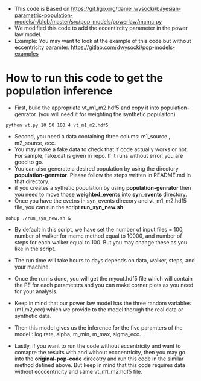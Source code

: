 
* This code is Based on https://git.ligo.org/daniel.wysocki/bayesian-parametric-population-models/-/blob/master/src/pop_models/powerlaw/mcmc.py
* We modified this code to add the eccentircity parameter in the power law model.
* Example: You may want to look at the example of this code but without eccentricity paramter. https://gitlab.com/dwysocki/pop-models-examples

# How to run this code to get the population inference

* First, build the appropriate vt_m1_m2.hdf5 and copy it into population-genrator. (you will need it for weighting the synthetic populaiton)
```
python vt.py 10 50 100 4 vt_m1_m2.hdf5
```
* Second, you need a data containing three colums: m1_source , m2_source, ecc.
* You may make a fake data to check that if code actually works or not. For sample, fake.dat is given in repo. If it runs without error, you are good to go.
* You can also generate a desired population by using the directory **population-genrator**. Please follow the steps written in README.md in that directory.
* if you creates a sythetic population by using **population-genrator** then you need to move those **weighted_events** into **syn_events** directory.
* Once you have the evetns in syn_events direcory and vt_m1_m2.hdf5 file, you can run the script **run_syn_new.sh**.
```
nohup ./run_syn_new.sh &
```
* By default in this script, we have set the number of input files = 100, number of walker for mcmc method equal to 10000, and number of steps for each walker equal to 100. But you may change these as you like in the script.
* The run time will take hours to days depends on data, walker, steps, and your machine.
* Once the run is done, you will get the myout.hdf5 file which will contain the PE for each parameters and you can make corner plots as you need for your analysis.

* Keep in mind that our power law model has the three random variables (m1,m2,ecc) which we provide to the model thorugh the real data or synthetic data.
* Then this model gives us the inference for the five paramters of the model : log rate, alpha, m_min, m_max, sigma_ecc.
* Lastly, if you want to run the code without eccentricity and want to comapre the results with and without ecccentricity, then you may go into the **original-pop-code** direcotry and run this code in the similar method defined above. But keep in mind that this code requires data without ecccentricity and same vt_m1_m2.hdf5 file.
